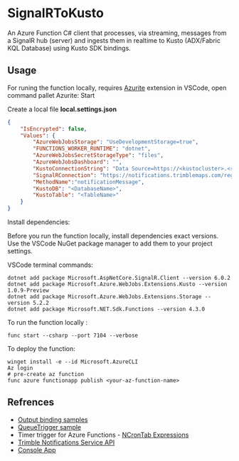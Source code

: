 # SignalRToKusto
An Azure Function C# client that processes, via streaming, messages from a SignalR hub (server) and ingests them in realtime to Kusto (ADX/Fabric KQL Database) using Kusto SDK bindings.

## Usage
For runing the function locally, requires [Azurite](https://marketplace.visualstudio.com/items?itemName=Azurite.azurite) extension in VSCode, open command pallet Azurite: Start

Create a local file **local.settings.json**
```json
{
    "IsEncrypted": false,
    "Values": {
        "AzureWebJobsStorage": "UseDevelopmentStorage=true",
        "FUNCTIONS_WORKER_RUNTIME": "dotnet",
        "AzureWebJobsSecretStorageType": "files",
        "AzureWebJobsDashboard": "",
        "KustoConnectionString": "Data Source=https://<kustocluster>.<region>.kusto.windows.net;Database=e2e;Fed=True;AppClientId=<AppId>;AppKey=<AppKey>;Authority Id=<Tenant Id>",
        "SignalRConnection": "https://notifications.trimblemaps.com/register?apikey=<APIKey>",
        "MethodName":"notificationMessage",
        "KustoDB": "<DatabaseName>",
        "KustoTable": "<TableName>"
    }
}
```

Install dependencies:

Before you run the function locally, install dependencies exact versions. Use the VSCode NuGet package manager to add them to your project settings. 

VSCode terminal commands:
```
dotnet add package Microsoft.AspNetCore.SignalR.Client --version 6.0.2
dotnet add package Microsoft.Azure.WebJobs.Extensions.Kusto --version 1.0.9-Preview
dotnet add package Microsoft.Azure.WebJobs.Extensions.Storage --version 5.2.2
dotnet add package Microsoft.NET.Sdk.Functions --version 4.3.0
```

To run the function locally : 
```
func start --csharp --port 7104 --verbose
```

To deploy the function:
```
winget install -e --id Microsoft.AzureCLI
Az login
# pre-create az function
func azure functionapp publish <your-az-function-name>
```

## Refrences
- [Output binding samples](https://github.com/Azure/Webjobs.Extensions.Kusto/tree/main/samples/samples-csharp/OutputBindingSamples)
- [QueueTrigger sample](https://github.com/Azure/Webjobs.Extensions.Kusto/blob/main/samples/samples-csharp/OutputBindingSamples/QueueImport/QueueTrigger.cs)
- Timer trigger for Azure Functions - [NCronTab Expressions](https://learn.microsoft.com/azure/azure-functions/functions-bindings-timer?tabs=python-v2%2Cisolated-process%2Cnodejs-v4&pivots=programming-language-csharp#ncrontab-expressions)
- [Trimble Notifications Service API](https://developer.trimblemaps.com/restful-apis/trip-management/notifications-service/)
- [Console App](https://github.com/hfleitas/app-trimble2kusto/blob/main/notificationsvc/Program.cs)
